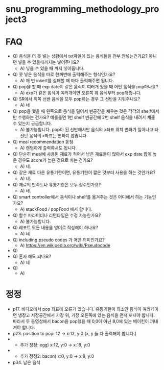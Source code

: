 # snu_programming_methodology_project3


# FAQ

- Q) 음식을 더 못 넣는 상황에서 txt파일에 있는 음식들을 전부 안넣는건가요? 아니면 넣을 수 있을때까지는 넣어주나요?
  - A) 넣을 수 있을 때 까지 넣어줍니다.
- Q) 못 넣은 음식을 따로 한꺼번에 출력해주는 형식인가요?
  - A) 매 번 insert를 실패할 때 마다 출력해주면 됩니다.
- Q) pop을 할 때 exp date이 같은 음식이 여러개 있을 때 어떤 음식을 pop하나요?
  - A) exp가 같은 음식이 여러개이면 오른쪽 위 음식부터 pop해줍니다.
- Q) SR에서 위쪽 선반 음식을 모두 pop하는 경우 그 선반을 지워주나요?
  - A) 네
- Q) pop을 했을 때 왼쪽으로 음식을 밀어서 빈공간을 채우는 것은 각각의 shelf에서만 수행하는 건가요? 예를들면 1번 shelf 빈공간에 2번 shelf 음식을 내려서 채울 수 있는지 궁금합니다.
  - A) 불가능합니다. pop이 된 선반에서만 음식의 x좌표 위치 변화가 일어나고 타 선반 음식의 x좌표는 변하지 않습니다.
- Q) meal recommendation 동점
  - A) 랜덤하게 출력하셔도 됩니다.
- Q) 단순히 meal에 사용된 재료가 적어서 남은 재료들이 많아서 exp date 합이 높은 경우도 score가 높은 것으로 치는 건가요?
  - A) 네. 
- Q) 같은 재료 다른 유통기한이면, 유통기한이 짧은 것부터 사용을 하는 것인가요?
  - A) 네.
- Q) 재료의 만족도나 유통기한은 모두 정수인가요?
  - A) 네.
- Q) smart controller에서 음식이나 shelf를 옮겨주는 것은 어디에서 하는 기능인가요?
  - A) stackFood / popFood 에서 합니다.
- Q) 함수 파라미터나 리턴타입은 수정 가능한가요?
  - A) 불가능합니다.
- Q) 레포트 모든 내용을 영어로 작성해야 하나요?
  - A) 네
- Q) including pseudo codes 가 어떤 의미인가요?
  - A) https://en.wikipedia.org/wiki/Pseudocode
- Q) 
- Q) 혼자 해도 되나요?
  - A) 네
- Q) 
  - A) 
  
# 정정
- p17. 비디오에서 pop 좌표에 오류가 있습니다. 유통기한이 최소인 음식이 여러개이면 냉장고 저장공간에서 가장 위, 가장 오른쪽에 있는 음식을 먼저 꺼내야 합니다. 따라서 두 동영상에서 bacon을 pop했을 때 0,0이 아닌 8,0에 있는 베이컨이 꺼내져야 합니다.
- p23. position to pop: 12 -> x:12, y:0 (x, y 둘 다 출력해야 합니다.)
-   - 추가 정정: egg) x:12, y:0 -> x:18, y:0
-   - 추가 정정2: bacon) x:0, y:0 -> x:8, y:0
- p34. 남은 음식 
